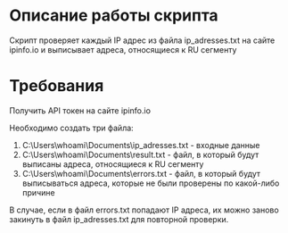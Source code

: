 # Описание работы скрипта

Скрипт проверяет каждый IP адрес из файла ip_adresses.txt на сайте ipinfo.io и выписывает адреса, относящиеся к RU сегменту

# Требования

Получить API токен на сайте ipinfo.io

Необходимо создать три файла:
1) C:\Users\whoami\Documents\ip_adresses.txt - входные данные
2) C:\Users\whoami\Documents\result.txt - файл, в который будут выписаны адреса, относящиеся к RU сегменту
3) C:\Users\whoami\Documents\errors.txt - файл, в который будут выписываться адреса, которые не были проверены по какой-либо причине

В случае, если в файл errors.txt попадают IP адреса, их можно заново закинуть в файл ip_adresses.txt для повторной проверки.

